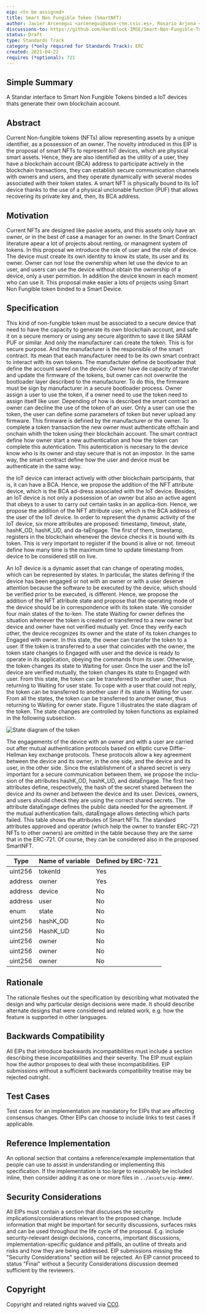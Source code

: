 ```yaml
---
eip: <to be assigned>
title: Smart Non Fungible Token (SmartNFT)
author: Javier Arcenegui <arcenegui@imse-cnm.csic.es>, Rosario Arjona <arjona@imse-cnm.csic.es>, Roberto Román <roman@imse-cnm.csic.es> and Iluminada Baturone <lumi@imse-cnm.csic.es>
discussions-to: https://github.com/Hardblock-IMSE/Smart-Non-Fungible-Token
status: Draft
type: Standards Track
category (*only required for Standards Track): ERC
created: 2021-04-22
requires (*optional): 721
---
```


## Simple Summary
A Standar interface to Smart Non Fungible Tokens binded a IoT devices thats generate their own blockchain account.

## Abstract
Current Non-fungible tokens (NFTs) allow representing assets by a unique identifier, as a possession of an owner. The novelty introduced in this EIP is the proposal of smart NFTs to represent IoT devices, which are physical smart assets. Hence, they are also identified as the utility of a user, they have a blockchain account (BCA) address to participate actively in the blockchain transactions, they can establish secure communication channels with owners and users, and they operate dynamically with several modes associated with their token states. A smart NFT is physically bound to its IoT device thanks to the use of a physical unclonable function (PUF) that allows recovering its private key and, then, its BCA address.
 
## Motivation
Current NFTs are designed like pasive assets, and this assets only have an owner, or in the best of case a manager for an owner. In the Smart Contract literature apear a lot of projects about renting, or managment system of tokens. In this proposal we introduce the role of user and the role of device. The device must create its own identity to know its state, its user and its owner. Owner can not lose the ownership when let use the device to an user, and users can use the device without obtain the ownership of a device, only a user permition. In addition the device known in each moment who can use it. This proposal make easier a lots of projects using Smart Non Fungible token binded to a Smart Device.

## Specification
This kind of non-fungible token must be associated to a secure device that need to have the capacity to generate its own blockchain account, and safe it on a secure memory or using any secure algorithm to save it like SRAM PUF or similar. And only the manufacturer can create the token. This is for secure purpose. And the manufacturer is the responsible of the smart contract. Its mean that each manufacturer need to be its own smart contract to interact with its own tokens. The manufactuter define de bootloader that define the account saved on the device. 
Owner have de capacity of transfer and update the firmware of the tokens, but owner can not overwrite the bootloader layer described to the manufacturer. To do this, the firmware must be sign by manufacturer in a secure bootloader process. Owner assign a user to use the token, if a owner need to use the token need to assign itself like user. Depending of how is described the smart contract an owner can decline the use of the token of an user.
Only a user can use the token, the user can define some parameters of token but never upload any firmware. This firmware is defined by the manufacturer or the owner.
To complete a token transaction the new owner must authenticate offchain and onchain whith the token using their blockchain account. The smart contract define how owner start a new authentication and how the token can complete this autentication. This autentication is necesary to the device know who is its owner and stay secure that is not an impostor. In the same way, the smart contract define how the user and device must be authenticate in the same way.
 
the IoT device can interact actively with other blockchain participants, that is, it can have a BCA. Hence, we propose the addition of the NFT attribute device, which is the BCA ad-dress associated with the IoT device. Besides, an IoT device is not only a possession of an owner but also an active agent that obeys to a user to carry out certain tasks in an applica-tion. Hence, we propose the addition of the NFT attribute user, which is the BCA address of the user of the IoT device. In order to represent the dynamic activity of the IoT device, six more attributes are proposed: timestamp, timeout, state, hashK_OD, hashK_UD, and da-taEngage.  The first of them, timestamp, registers in the blockchain whenever the device checks it is bound with its token. This is very important to register if the bound is alive or not. timeout define how many time is the maximum time to update timestamp from device to be considered still on live.
 
An IoT device is a dynamic asset that can change of operating modes, which can be represented by states. In particular, the states defining if the device has been engaged or not with an owner or with a user deserve attention because the software to be executed by the device, which should be verified prior to be executed, is different. Hence, we propose the addition of the NFT attribute state and propose that the operating mode of the device should be in correspondence with its token state. We consider four main states of the to-ken. The state Waiting for owner defines the situation whenever the token is created or transferred to a new owner but device and owner have not verified mutually yet. Once they verify each other, the device recognizes its owner and the state of its token changes to Engaged with owner. In this state, the owner can transfer the token to a user. If the token is transferred to a user that coincides with the owner, the token state changes to Engaged with user and the device is ready to operate in its application, obeying the commands from its user. Otherwise, the token changes its state to Waiting for user. Once the user and the IoT device are verified mutually, the token changes its state to Engaged with user. From this state, the token can be transferred to another user, thus returning to Waiting for user state. To cope with a user that could not reply, the token can be transferred to another user if its state is Waiting for user. From all the states, the token can be transferred to another owner, thus returning to Waiting for owner state. Figure 1 illustrates the state diagram of the token. The state changes are controlled by token functions as explained in the following subsection.
 
![State diagram of the token](Pruebas/images/Figure1.png)
 
The engagements of the device with an owner and with a user are carried out after mutual authentication protocols based on elliptic curve Diffie-Hellman key exchange protocols. These protocols allow a key agreement between the device and its owner, in the one side, and the device and its user, in the other side. Since the establishment of a shared secret is very important for a secure communication between them, we propose the inclu-sion of the attributes hashK_OD, hashK_UD, and dataEngage. The first two attributes define, respectively, the hash of the secret shared between the device and its owner and between the device and its user. Devices, owners, and users should check they are using the correct shared secrets. The attribute dataEngage defines the public data needed for the agreement. If the mutual authentication fails, dataEngage allows detecting which parts failed.
This table shows the attributes of Smart NFTs. The standard attributes approved and operator (which help the owner to transfer ERC-721 NFTs to other owners) are omitted in the table because they are the same that in the ERC-721. Of course, they can be considered also in the proposed SmartNFT.

| Type | Name of variable | Defined by ERC-721 |
|--|--|--|
| uint256 | tokenId | Yes |
| address | owner | Yes |
| address | device | No |
| address | user | No |
| enum | state | No |
| uint256 | hashK_OD | No |
| uint256 | HashK_UD | No |
| uint256 | owner | No |
| uint256 | owner | No |
| uint256 | owner | No |
 
 
 
## Rationale
The rationale fleshes out the specification by describing what motivated the design and why particular design decisions were made. It should describe alternate designs that were considered and related work, e.g. how the feature is supported in other languages.

## Backwards Compatibility
All EIPs that introduce backwards incompatibilities must include a section describing these incompatibilities and their severity. The EIP must explain how the author proposes to deal with these incompatibilities. EIP submissions without a sufficient backwards compatibility treatise may be rejected outright.

## Test Cases
Test cases for an implementation are mandatory for EIPs that are affecting consensus changes. Other EIPs can choose to include links to test cases if applicable.

## Reference Implementation
An optional section that contains a reference/example implementation that people can use to assist in understanding or implementing this specification.  If the implementation is too large to reasonably be included inline, then consider adding it as one or more files in `../assets/eip-####/`.

## Security Considerations
All EIPs must contain a section that discusses the security implications/considerations relevant to the proposed change. Include information that might be important for security discussions, surfaces risks and can be used throughout the life cycle of the proposal. E.g. include security-relevant design decisions, concerns, important discussions, implementation-specific guidance and pitfalls, an outline of threats and risks and how they are being addressed. EIP submissions missing the "Security Considerations" section will be rejected. An EIP cannot proceed to status "Final" without a Security Considerations discussion deemed sufficient by the reviewers.

## Copyright
Copyright and related rights waived via [CC0](https://creativecommons.org/publicdomain/zero/1.0/).
